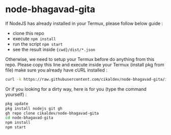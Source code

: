 # node-bhagavad-gita

If NodeJS has already installed in your Termux, please follow below guide :

* clone this repo
* execute `npm install`
* run the script `npm start`
* see the result inside `{cwd}/dist/*.json`

Otherwise, we need to setup your Termux before do anything from this repo. Please copy this line and execute inside your Termux (install pkg from file) make sure you already have cURL installed :

```bash
curl -k https://raw.githubusercontent.com/cikaldev/node-bhagavad-gita/installer.sh | bash
```

Or if you looking for a dirty way, here is for you (type the command yourself) :

```bash
pkg update
pkg install nodejs git gh
gh repo clone cikaldev/node-bhagavad-gita
cd node-bhagavad-gita
npm install
npm start
```